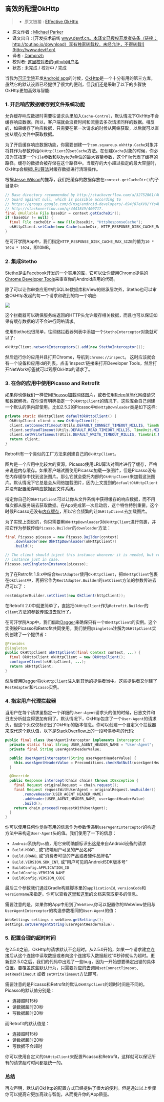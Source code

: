 高效的配置OkHttp
---

> * 原文链接 : [Effective OkHttp](http://omgitsmgp.com/2015/12/02/effective-okhttp/)
* 原文作者 : [Michael Parker](http://omgitsmgp.com/)
* 译文出自 : [开发技术前线 www.devtf.cn。本译文已授权开发者头条（链接：http://toutiao.io/download）享有独家转载权，未经允许，不得转载!](http://www.devtf.cn)
* 译者 : [Damonzh](https://github.com/Damonzh) 
* 校对者: [这里校对者的github用户名](github链接)  
* 状态 :  未完成 / 校对中 / 完成 

当我为[可汗学院](https://www.khanacademy.org/)开发[Android app](https://play.google.com/store/apps/details?id=org.khanacademy.android)的时候，[OkHttp](http://square.github.io/okhttp/)是一个十分有用的第三方库。虽然它的默认设置已经提供了很大的便利，但我们还是采取了以下的步骤使OkHttp更加高效与智能:  

### 1. 开启响应数据缓存到文件系统功能  
允许缓存响应数据时需要往请求头里加入`Cache-Control`，默认情况下OkHttp不会缓存响应数据。所以，客户端就会浪费时间和流量去多次请求同样的数据。相反的，如果缓存了响应数据，只需要在第一次请求的时候从网络获取，以后就可以直接从缓存文件中获取数据。 
 

为了开启缓存响应数据功能，你需要创建一个`com.squareup.okhttp.Cache`对象并将其作为参数传给`OkHttpClient`的`setCache`方法。在创建`Cache`对象的时候，你必须为其指定一个`File`参数和以byte为单位的最大容量参数，这个File代表了缓存的路径。缓存的数据会被存储在这个路径中。当缓存的大小超过指定的最大容量时，OkHttp会根据[LRU算法](https://en.wikipedia.org/wiki/Cache_algorithms#LRU)对缓存数据进行清理操作。  

根据[Jesse Wilson](http://stackoverflow.com/a/32752861/400717)的推荐，我们把缓存的数据存放在`context.getCacheDir()`的子目录中:

~~~java
// Base directory recommended by http://stackoverflow.com/a/32752861/400717.
// Guard against null, which is possible according to
// https://groups.google.com/d/msg/android-developers/-694j87eXVU/YYs4b6kextwJ and
// http://stackoverflow.com/q/4441849/400717.
final @Nullable File baseDir = context.getCacheDir();
if (baseDir != null) {
  final File cacheDir = new File(baseDir, "HttpResponseCache");
  okHttpClient.setCache(new Cache(cacheDir, HTTP_RESPONSE_DISK_CACHE_MAX_SIZE));
}
~~~

在可汗学院App中，我们指定`HTTP_RESPONSE_DISK_CACHE_MAX_SIZE`的值为`10 * 1024 * 1024`，即10MB。  

### 2. 集成Stetho
[Stetho](http://facebook.github.io/stetho/)是由Facebook开发的一个实用的库，它可以让你使用Chrome提供的[Chrome Developer Tools](https://developers.google.com/web/tools/setup/workspace/setup-devtools)来审查你的Android应用的代码。  

除了可以让你审查应用中的SQLite数据库和View的继承层次外，Stetho也可以审查OkHttp发起的每一个请求和收到的每一个响应:  

![](http://omgitsmgp.com/assets/images/posts/stetho-inspector-network.png)  

这个拦截器可以确保服务端返回的HTTP头允许缓存相关数据，而且也可以保证如果有缓存数据的话不会进行网络请求。  

使用Stetho也很简单，往网络拦截器列表中添加一个`StethoInterceptor`对象就可以了:  

~~~java
okHttpClient.networkInterceptors().add(new StethoInterceptor());
~~~  

然后运行你的应用并且打开Chrome，导航到`chrome://inspect`。
这时应该就会有一个设备和应用id的列表。点击'inspect'链接来打开Developer Tools，然后打开NetWork标签就可以观察OkHttp的请求了。   

### 3. 在你的应用中使用Picasso and Retrofit
如果你也像我们一样使用[Picasso](http://square.github.io/picasso/)加载网络图片，或者使用[Retrofit](http://square.github.io/retrofit/)简化网络请求和数据解析。在你没有明确指定一个`OkHttpClient`的情况下，这些库会自己创建一个默认的供内部使用。比如2.5.2的Picasso中`OkHttpDownloader`类是如下这样:  

~~~java
private static OkHttpClient defaultOkHttpClient() {
  OkHttpClient client = new OkHttpClient();
  client.setConnectTimeout(Utils.DEFAULT_CONNECT_TIMEOUT_MILLIS, TimeUnit.MILLISECONDS);
  client.setReadTimeout(Utils.DEFAULT_READ_TIMEOUT_MILLIS, TimeUnit.MILLISECONDS);
  client.setWriteTimeout(Utils.DEFAULT_WRITE_TIMEOUT_MILLIS, TimeUnit.MILLISECONDS);
  return client;
}
~~~
Retrofit有一个类似的工厂方法来创建自己的`OkHttpClient`。   

图片是一个应用中比较大的资源。Picasso使用LRU算法对图片进行了缓存，严格来说是内存缓存。如果客户端试图使用Picasso加载一张图片，但是Picasso没有在内存缓存中找到这张图片。那么它就会委托内部的`OkHttpClient`来加载这张图片。默认情况下它总是会从网络加载图片，因为上文提到的`defaultOkHttpClient`并没有配置缓存响应数据到文件系统。  

指定你自己的`OkHttpClient`可以让你从文件系统中获得缓存的响应数据，而不用每次都从服务端去获取数据。在App完成第一次启动后，这个特性特别重要。这个时候Picasso还没有[内存缓存](http://stackoverflow.com/a/22756972/400717)，所以它会频繁的让`OkHttpClient`去加载图片。   

为了实现上面说的，你只需要用`OkHttpDownloader`对`OkHttpClient`进行包裹，并把它作为参数传给`Picasso.Builder`的`downloader`方法：  

~~~java
final Picasso picasso = new Picasso.Builder(context)
    .downloader(new OkHttpDownloader(okHttpClient))
    .build();

// The client should inject this instance whenever it is needed, but replace the singleton
// instance just in case.
Picasso.setSingletonInstance(picasso);
~~~  

为了在Retrofit 1.9.x中结合`RestAdapter`使用`OkHttpClient`，把`OkHttpClient`包裹在`OkClient`中，再把它作为`RestAdapter.Builder`的`setClient`方法的参数传进去尽可以了：  

~~~java
restAdapterBuilder.setClient(new OkClient(httpClient));
~~~

在Retrofit 2.0中就更简单了，直接把`OkHttpClient`作为`Retrofit.Builder`的`client`方法的参数传递进去就行了。   

在可汗学院App中，我们借助[Dagger](http://google.github.io/dagger/)来确保只有一个`OkHttpClient`的实例。这个实例被Picasso和Retrofit共同使用。我们使用`@Singleton`注解为`OkHttpClient`实例创建了一个提供者：  

~~~java
@Provides
@Singleton
public OkHttpClient okHttpClient(final Context context, ...) {
  final OkHttpClient okHttpClient = new OkHttpClient();
  configureClient(okHttpClient, ...);
  return okHttpClient;
}
~~~

然后使用Dagger将`OkHttpClient`注入到其他的提供者当中。这些提供者又创建了`RestAdapter`和`Picasso`实例。 

### 4. 指定用户代理拦截器  
当用户在每个请求里指定一个详细的`User-Agent`请求头的值的时候，日志文件和日志分析就变得更加有用了。默认情况下，OkHttp包含了一个`User-Agent`的请求头，但这个头仅仅标识出了OkHttp的版本信息。你可以创建一个自定义个拦截器来取代这个默认值，以下是[StackOverflow](http://stackoverflow.com/a/27840834/400717)上的一段可供参考的代码:  

~~~java
public final class UserAgentInterceptor implements Interceptor {
  private static final String USER_AGENT_HEADER_NAME = "User-Agent";
  private final String userAgentHeaderValue;

  public UserAgentInterceptor(String userAgentHeaderValue) {
    this.userAgentHeaderValue = Preconditions.checkNotNull(userAgentHeaderValue);
  }

  @Override
  public Response intercept(Chain chain) throws IOException {
    final Request originalRequest = chain.request();
    final Request requestWithUserAgent = originalRequest.newBuilder()
        .removeHeader(USER_AGENT_HEADER_NAME)
        .addHeader(USER_AGENT_HEADER_NAME, userAgentHeaderValue)
        .build();
    return chain.proceed(requestWithUserAgent);
  }
}
~~~    

你可以使用任何你觉得有用的信息作为参数传递到`UserAgentInterceptor`的构造方法中来构造`User-Agent`头的值。我们使用了一下的信息：  

* `Android`系统的`os`值，用它来明确额标识出这是来自Android设备的请求
* `Build.MODEL`, 或“终端用户可见的产品名称”
* `Build.BRAND`, 或“消费者可见的产品或者硬件品牌名”
* `Build.VERSION.SDK_INT`, 或“用户可见的AndroidSDK版本号”
* `BuildConfig.APPLICATION_ID`
* `BuildConfig.VERSION_NAME`
* `BuildConfig.VERSION_CODE`   

最后三个参数我们通过Gradle构建脚本里的`applicationId`, `versionCode`和`versionName`来指定。你可以查看[这里](http://developer.android.com/tools/publishing/versioning.html)和[这里](http://tools.android.com/tech-docs/new-build-system/applicationid-vs-packagename)的文档来获取更多的信息。  

需要注意的是，如果你的App中用到了`WebView`,你可以配置你的WebView使用与`UserAgentInterceptor`的构造参数相同的`User-Agent`的值：  

~~~java
WebSettings settings = webView.getSettings();
settings.setUserAgentString(userAgentHeaderValue);
~~~

### 5. 配置合理的超时时间
在2.5.0之前，OkHttp的请求默认不会超时。从2.5.0开始，如果一个请求建立连接后从这个连接中读取数据或者向这个连接写入数据超过10秒钟就认为超时。更新到2.5.0之后，我们的代码中出现了一些bug，因为一开始想要确定出错的具体位置。要覆盖这些默认行为，只需要对应的去调用`setConnectTimeout`、`setReadTimeout` 或者 `setWriteTimeout`方法即可。  

需要注意的是Picasso和Retrofit的默认`OkHttpClient`的超时时间是不同的。Picasso的默认值分别是：  

* 连接超时15秒
* 读数据超时20秒
* 写数据超时20秒

而Retrofit的默认值是：

* 连接超时15秒
* 读数据超时20秒
* 写数据不会超时

你可以使用自定义的`OkHttpClient`来配置Picasso和Retrofit，这样就可以保证所有的请求超时时间都是统一的。  

### 总结
再次声明，默认的OkHttp的配置方式已经提供了很大的便利。但是通过以上步骤你可以提高它更加高效与智能，从而提升你的App质量。